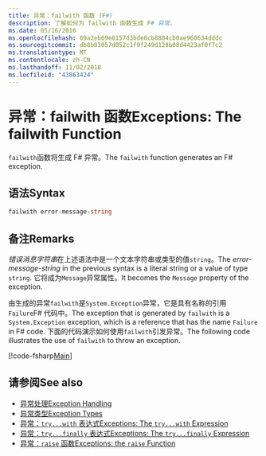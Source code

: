 ```yaml
---
title: 异常：failwith 函数 (F#)
description: 了解如何为 failwith 函数生成 F# 异常。
ms.date: 05/16/2016
ms.openlocfilehash: 69a2eb69e0157d3bde8cb8884cb0ae960634dddc
ms.sourcegitcommit: db8b83057d052c1f9f249d128b08d4423af0f7c2
ms.translationtype: MT
ms.contentlocale: zh-CN
ms.lasthandoff: 11/02/2018
ms.locfileid: "43863424"
---
```

# <a name="exceptions-the-failwith-function"></a><span data-ttu-id="390c9-103">异常：failwith 函数</span><span class="sxs-lookup"><span data-stu-id="390c9-103">Exceptions: The failwith Function</span></span>

<span data-ttu-id="390c9-104">`failwith`函数将生成 F# 异常。</span><span class="sxs-lookup"><span data-stu-id="390c9-104">The `failwith` function generates an F# exception.</span></span>

## <a name="syntax"></a><span data-ttu-id="390c9-105">语法</span><span class="sxs-lookup"><span data-stu-id="390c9-105">Syntax</span></span>

```fsharp
failwith error-message-string
```

## <a name="remarks"></a><span data-ttu-id="390c9-106">备注</span><span class="sxs-lookup"><span data-stu-id="390c9-106">Remarks</span></span>

<span data-ttu-id="390c9-107">*错误消息字符串*在上述语法中是一个文本字符串或类型的值`string`。</span><span class="sxs-lookup"><span data-stu-id="390c9-107">The *error-message-string* in the previous syntax is a literal string or a value of type `string`.</span></span> <span data-ttu-id="390c9-108">它将成为`Message`异常属性。</span><span class="sxs-lookup"><span data-stu-id="390c9-108">It becomes the `Message` property of the exception.</span></span>

<span data-ttu-id="390c9-109">由生成的异常`failwith`是`System.Exception`异常，它是具有名称的引用`Failure`F# 代码中。</span><span class="sxs-lookup"><span data-stu-id="390c9-109">The exception that is generated by `failwith` is a `System.Exception` exception, which is a reference that has the name `Failure` in F# code.</span></span> <span data-ttu-id="390c9-110">下面的代码演示如何使用`failwith`引发异常。</span><span class="sxs-lookup"><span data-stu-id="390c9-110">The following code illustrates the use of `failwith` to throw an exception.</span></span>

[!code-fsharp[Main](../../../../samples/snippets/fsharp/lang-ref-2/snippet6001.fs)]

## <a name="see-also"></a><span data-ttu-id="390c9-111">请参阅</span><span class="sxs-lookup"><span data-stu-id="390c9-111">See also</span></span>

- [<span data-ttu-id="390c9-112">异常处理</span><span class="sxs-lookup"><span data-stu-id="390c9-112">Exception Handling</span></span>](index.md)
- [<span data-ttu-id="390c9-113">异常类型</span><span class="sxs-lookup"><span data-stu-id="390c9-113">Exception Types</span></span>](exception-types.md)
- [<span data-ttu-id="390c9-114">异常：`try...with` 表达式</span><span class="sxs-lookup"><span data-stu-id="390c9-114">Exceptions: The `try...with` Expression</span></span>](the-try-with-expression.md)
- [<span data-ttu-id="390c9-115">异常：`try...finally` 表达式</span><span class="sxs-lookup"><span data-stu-id="390c9-115">Exceptions: The `try...finally` Expression</span></span>](the-try-finally-expression.md)
- [<span data-ttu-id="390c9-116">异常：`raise` 函数</span><span class="sxs-lookup"><span data-stu-id="390c9-116">Exceptions: the `raise` Function</span></span>](the-raise-function.md)
